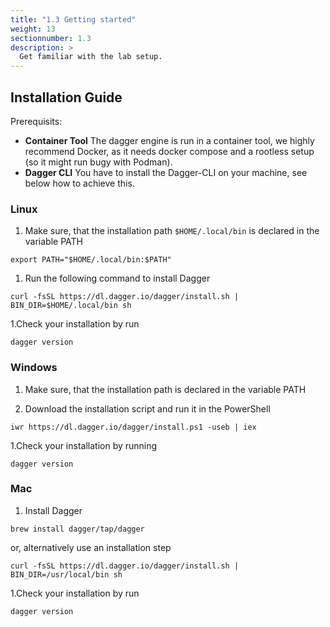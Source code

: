 ```yaml
---
title: "1.3 Getting started"
weight: 13
sectionnumber: 1.3
description: >
  Get familiar with the lab setup.
---
```


## Installation Guide

Prerequisits:

* **Container Tool** The dagger engine is run in a container tool, we highly recommend Docker, as it needs docker compose and a rootless setup (so it might run bugy with Podman).
* **Dagger CLI** You have to install the Dagger-CLI on your machine, see below how to achieve this.


### Linux


1. Make sure, that the installation path `$HOME/.local/bin` is declared in the variable PATH

```
export PATH="$HOME/.local/bin:$PATH"
```

1. Run the following command to install Dagger

```
curl -fsSL https://dl.dagger.io/dagger/install.sh | BIN_DIR=$HOME/.local/bin sh
```

1.Check your installation by run

```
dagger version
```


### Windows


1. Make sure, that the installation path is declared in the variable PATH

1. Download the installation script and run it in the PowerShell

```
iwr https://dl.dagger.io/dagger/install.ps1 -useb | iex
```

1.Check your installation by running

```
dagger version
```


### Mac


1. Install Dagger

```
brew install dagger/tap/dagger
```
or, alternatively use an installation step
```
curl -fsSL https://dl.dagger.io/dagger/install.sh | BIN_DIR=/usr/local/bin sh
```

1.Check your installation by run

```
dagger version
```
